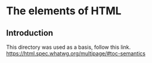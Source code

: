 # The elements of HTML

## Introduction
This directory was used as a basis, follow this link.
https://html.spec.whatwg.org/multipage/#toc-semantics

